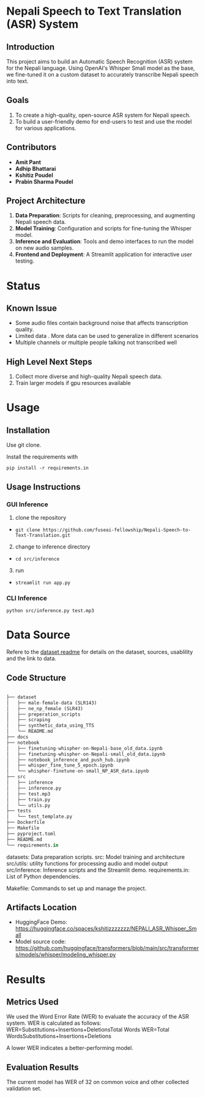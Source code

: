 # Nepali Speech to Text Translation (ASR) System

## Introduction
This project aims to build an Automatic Speech Recognition (ASR) system  for the Nepali language. Using OpenAI's Whisper Small model as the base, we fine-tuned it on a custom dataset to accurately transcribe Nepali speech into text. 
## Goals
1. To create a high-quality, open-source ASR system for Nepali speech.
2. To build a user-friendly demo for end-users to test and use the model for various applications.
## Contributors
- **Amit Pant**
- **Adhip Bhattarai**
- **Kshitiz Poudel**  
- **Prabin Sharma Poudel**

## Project Architecture
1. **Data Preparation**: Scripts for cleaning, preprocessing, and augmenting Nepali speech data.
2. **Model Training**: Configuration and scripts for fine-tuning the Whisper model.
3. **Inference and Evaluation**: Tools and demo interfaces to run the model on new audio samples.
4. **Frontend and Deployment**: A Streamlit application for interactive user testing.


# Status
## Known Issue
- Some audio files contain background noise that affects transcription quality.
- Limited data . More data can be used to generalize in different scenarios
- Multiple channels or multiple people talking not transcribed well
## High Level Next Steps
1. Collect more diverse and high-quality Nepali speech data.
2. Train larger models if gpu resources available




# Usage
## Installation
Use git clone.

Install the requirements with  

`pip install -r requirements.in`



## Usage Instructions
### GUI Inference
1) clone the repository
- `git clone https://github.com/fuseai-fellowship/Nepali-Speech-to-Text-Translation.git`
2) change to inference directory
- `cd src/inference`
3) run
- `streamlit run app.py`

### CLI Inference
 `python src/inference.py test.mp3`


# Data Source
Refere to the [dataset readme](./dataset/README.md) for details on the dataset, sources, usablility and the link to data.

## Code Structure

```python 

├── dataset
│   ├── male-female-data (SLR143)
│   ├── ne_np_female (SLR43)
│   ├── preperation_scripts
│   ├── scraping
│   ├── synthetic_data_using_TTS
│   └── README.md
├── docs
├── notebook
│   ├── finetuning-whispher-on-Nepali-base_old_data.ipynb
│   ├── finetuning-whispher-on-Nepali-small_old_data.ipynb
│   ├── notebook_inference_and_push_hub.ipynb
│   ├── whisper_fine_tune_5_epoch.ipynb
│   └── whispher-finetune-on-small_NP_ASR_data.ipynb
├── src
│   ├── inference
│   ├── inference.py
│   ├── test.mp3
│   ├── train.py
│   └── utils.py
├── tests
│   └── test_template.py
├── Dockerfile
├── Makefile
├── pyproject.toml
├── README.md
└── requirements.in
```

datasets: Data preparation scripts.
src: Model training and architecture
src/utils: utility functions for processing audio and model output
src/inference: Inference scripts and the Streamlit demo.
requirements.in: List of Python dependencies.

Makefile: Commands to set up and manage the project.
## Artifacts Location
 - HuggingFace Demo: https://huggingface.co/spaces/kshitizzzzzzz/NEPALI_ASR_Whisper_Small
 - Model source code: https://github.com/huggingface/transformers/blob/main/src/transformers/models/whisper/modeling_whisper.py

# Results
## Metrics Used
We used the Word Error Rate (WER) to evaluate the accuracy of the ASR system. WER is calculated as follows:
WER=Substitutions+Insertions+DeletionsTotal Words
WER=Total WordsSubstitutions+Insertions+Deletions​

A lower WER indicates a better-performing model. 

## Evaluation Results

The current model has WER of 32 on common voice and other collected validation set.
